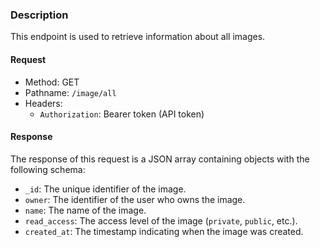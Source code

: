 ### Description

This endpoint is used to retrieve information about all images.

#### Request

- Method: GET
- Pathname: `/image/all`
- Headers:
  - `Authorization`: Bearer token (API token)

#### Response

The response of this request is a JSON array containing objects with the following schema:

- `_id`: The unique identifier of the image.
- `owner`: The identifier of the user who owns the image.
- `name`: The name of the image.
- `read_access`: The access level of the image (`private`, `public`, etc.).
- `created_at`: The timestamp indicating when the image was created.

